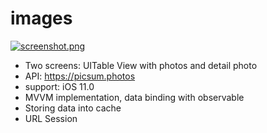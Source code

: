 # images
[![screenshot.png](https://i.postimg.cc/52L2NLMw/screenshot.png)](https://postimg.cc/yD6HLJxd)
- Two screens: UITable View with photos and detail photo
- API: https://picsum.photos
- support: iOS 11.0
- MVVM implementation, data binding with observable
- Storing data into cache
- URL Session
